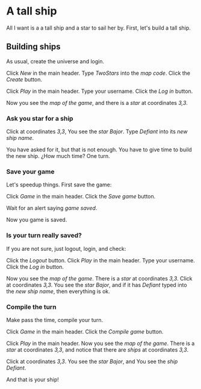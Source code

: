 # A tall ship

All I want is a a tall ship and a star to sail her by.
First, let's build a tall ship.

## Building ships

As usual, create the universe and login.

 Click _New_ in the main header.
 Type _TwoStars_ into the _map code_.
 Click the _Create_ button. 
 <!-- SNAPSHOT newUniverse status=200 -->
 Click _Play_ in the main header.
 Type your username.
 Click the _Log in_ button. 
 <!-- SNAPSHOT loginGame status=200 -->
 Now you see the _map of the game_, and
 there is a _star_ at coordinates _3,3_.
 
### Ask you star for a ship
 
 Click at coordinates _3,3_,
 You see the _star_ _Bajor_.
 Type _Defiant_ into its _new ship name_.
 
You have asked for it, but that is not
enough. You have to give time
to build the new ship. 
¿How much time? One turn.

### Save your game

Let's speedup things.
First save the game:

 Click _Game_ in the main header.
 Click the _Save game_ button. 
 <!-- SNAPSHOT save status=200 -->
 Wait for an alert saying _game saved_.
 
Now you game is saved.

### Is your turn really saved?

If you are not sure, just logout, login, and check:

 Click the _Logout_ button.
 Click _Play_ in the main header.
 Type your username.
 Click the _Log in_ button. 
 <!-- SNAPSHOT recoverSaved status=200 -->
 Now you see the _map of the game_.
 There is a _star_ at coordinates _3,3_.
 Click at coordinates _3,3_.
 You see the _star_ _Bajor_, and if
 it has _Defiant_ typed into the _new ship name_,
then everything is ok.

### Compile the turn

Make pass the time, compile your turn.

 Click _Game_ in the main header.
 Click the _Compile game_ button.
 <!-- SNAPSHOT compile status=200 -->
 Click _Play_ in the main header.
 Now you see the _map of the game_.
 There is a _star_ at coordinates _3,3_, and notice that
 there are _ships_ at coordinates _3,3_.
 
 Click at coordinates _3,3_.
 You see the _star_ _Bajor_, and
 You see the _ship_ _Defiant_.
 
And that is your ship!
